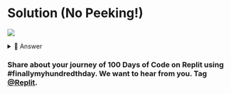 # Solution (No Peeking!)
![](https://www.youtube.com/watch?v=0r_euY8bFJw)

<details> <summary> 👀 Answer </summary>

Check out my FINAL solution in [this repl](https://replit.com/@replit/Day-100-Solution).
</details>

### Share about your journey of 100 Days of Code on Replit using #finallymyhundredthday. We want to hear from you. Tag [@Replit](https://www.twitter.com/replit). 